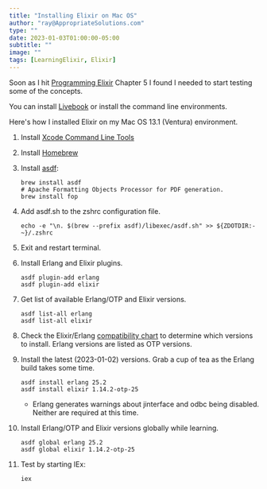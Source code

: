```yaml
---
title: "Installing Elixir on Mac OS"
author: "ray@AppropriateSolutions.com"
type: ""
date: 2023-01-03T01:00:00-05:00
subtitle: ""
image: ""
tags: [LearningElixir, Elixir]
---
```


Soon as I hit [Programming Elixir](https://pragprog.com/titles/elixir16/programming-elixir-1-6/)
Chapter 5 I found I needed to start testing some of the concepts.

You can install [Livebook](https://livebook.dev/#install) or install the command line environments.

Here's how I installed Elixir on my Mac OS 13.1 (Ventura) environment.

1) Install [Xcode Command Line Tools](https://mac.install.guide/commandlinetools/4.html)
1) Install [Homebrew](https://brew.sh/)

1) Install [asdf](https://asdf-vm.com/):
   ```
   brew install asdf
   # Apache Formatting Objects Processor for PDF generation.
   brew install fop
   ```

1) Add asdf.sh to the zshrc configuration file.
   ```
   echo -e "\n. $(brew --prefix asdf)/libexec/asdf.sh" >> ${ZDOTDIR:-~}/.zshrc
   ```

1) Exit and restart terminal.

1) Install Erlang and Elixir plugins.
   ```
   asdf plugin-add erlang
   asdf plugin-add elixir
   ```

1) Get list of available Erlang/OTP and Elixir versions.
   ```
   asdf list-all erlang
   asdf list-all elixir
   ```

1) Check the Elixir/Erlang [compatibility chart](https://hexdocs.pm/elixir/compatibility-and-deprecations.html#compatibility-between-elixir-and-erlang-otp)
to determine which versions to install.
   Erlang versions are listed as OTP versions.

1) Install the latest (2023-01-02) versions.
   Grab a cup of tea as the Erlang build takes some time.
   ```
   asdf install erlang 25.2
   asdf install elixir 1.14.2-otp-25
   ```
   * Erlang generates warnings about jinterface and odbc being disabled.
     Neither are required at this time.

1) Install Erlang/OTP and Elixir versions globally while learning.
   ```
   asdf global erlang 25.2
   asdf global elixir 1.14.2-otp-25
   ```

1) Test by starting IEx:
   ```
   iex
   ```

